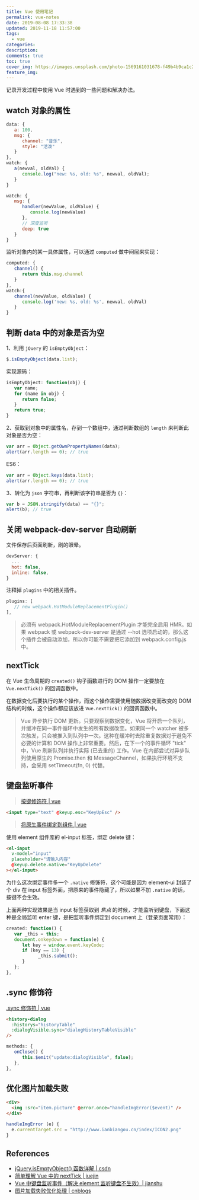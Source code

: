 ```yaml
---
title: Vue 使用笔记
permalink: vue-notes
date: 2019-08-08 17:33:38
updated: 2019-11-18 11:57:00
tags:
  - vue
categories:
description:
comments: true
toc: true
cover_img: https://images.unsplash.com/photo-1569161031678-f49b4b9ca1c2?ixlib=rb-1.2.1&ixid=eyJhcHBfaWQiOjEyMDd9&auto=format&fit=crop&w=480&q=70
feature_img:
---
```


记录开发过程中使用 Vue 时遇到的一些问题和解决办法。

<!-- more -->

## watch 对象的属性

```javascript
data: {
   a: 100,
   msg: {
      channel: "音乐",
      style: "活泼"
   }
},
watch: {
   a(newval, oldVal) {
      console.log("new: %s, old: %s", newval, oldVal);
   }
}
```

```javascript
watch: {
   msg: {
      handler(newValue, oldValue) {
         console.log(newValue)
      },
      // 深度监听
      deep: true
   }
}
```

监听对象内的某一具体属性，可以通过 `computed` 做中间层来实现：

```javascript
computed: {
   channel() {
      return this.msg.channel
   }
},
watch:{
   channel(newValue, oldValue) {
      console.log('new: %s, old: %s', newval, oldVal)
   }
}
```

## 判断 data 中的对象是否为空

1、利用 `jQuery` 的 `isEmptyObject`：

```javascript
$.isEmptyObject(data.list);
```

实现源码：

```javascript
isEmptyObject: function(obj) {
   var name;
   for (name in obj) {
      return false;
   }
   return true;
}
```

2、获取到对象中的属性名，存到一个数组中，通过判断数组的 `length` 来判断此对象是否为空：

```javascript
var arr = Object.getOwnPropertyNames(data);
alert(arr.length == 0); // true
```

ES6：

```javascript
var arr = Object.keys(data.list);
alert(arr.length == 0); // true
```

3、转化为 `json` 字符串，再判断该字符串是否为 `{}`：

```javascript
var b = JSON.stringify(data) == "{}";
alert(b); // true
```

## 关闭 webpack-dev-server 自动刷新

文件保存后页面刷新，刷的眼晕。

```js
devServer: {
  ...
  hot: false,
  inline: false,
}
```

注释掉 `plugins` 中的相关插件。

```js
plugins: [
   // new webpack.HotModuleReplacementPlugin()
],
```

> 必须有 webpack.HotModuleReplacementPlugin 才能完全启用 HMR。如果 webpack 或 webpack-dev-server 是通过 --hot 选项启动的，那么这个插件会被自动添加，所以你可能不需要把它添加到 webpack.config.js 中。

## nextTick

在 Vue 生命周期的 `created()` 钩子函数进行的 DOM 操作一定要放在 `Vue.nextTick()` 的回调函数中。

在数据变化后要执行的某个操作，而这个操作需要使用随数据改变而改变的 DOM 结构的时候，这个操作都应该放进 `Vue.nextTick()` 的回调函数中。

> Vue 异步执行 DOM 更新。只要观察到数据变化，Vue 将开启一个队列，并缓冲在同一事件循环中发生的所有数据改变。如果同一个 watcher 被多次触发，只会被推入到队列中一次。这种在缓冲时去除重复数据对于避免不必要的计算和 DOM 操作上非常重要。然后，在下一个的事件循环 "tick" 中，Vue 刷新队列并执行实际 (已去重的) 工作。Vue 在内部尝试对异步队列使用原生的 Promise.then 和 MessageChannel，如果执行环境不支持，会采用 setTimeout(fn, 0) 代替。

## 键盘监听事件

> [按键修饰符 | vue](https://cn.vuejs.org/v2/guide/events.html#%E6%8C%89%E9%94%AE%E4%BF%AE%E9%A5%B0%E7%AC%A6)

```html
<input type="text" @keyup.esc="KeyUpEsc" />
```

> [将原生事件绑定到组件 | vue](https://cn.vuejs.org/v2/guide/components-custom-events.html#%E5%B0%86%E5%8E%9F%E7%94%9F%E4%BA%8B%E4%BB%B6%E7%BB%91%E5%AE%9A%E5%88%B0%E7%BB%84%E4%BB%B6)

使用 element 组件库的 el-input 标签，绑定 delete 键：

```html
<el-input
  v-model="input"
  placeholder="请输入内容"
  @keyup.delete.native="KeyUpDelete"
></el-input>
```

为什么这次绑定事件多一个 `.native` 修饰符，这个可能是因为 element-ui 封装了个 div 在 input 标签外面，把原来的事件隐藏了，所以如果不加 `.native` 的话，按键不会生效。

上面两种实现效果是当 input 标签获取到 _焦点_ 的时候，才能监听到键盘，下面这种是全局监听 enter 键，是把监听事件绑定到 document 上（登录页面常用）：

```js
created: function() {
   var _this = this;
   document.onkeydown = function(e) {
      let key = window.event.keyCode;
      if (key == 13) {
            _this.submit();
      }
   };
},
```

## .sync 修饰符

[.sync 修饰符 | vue](https://cn.vuejs.org/v2/guide/components-custom-events.html#sync-%E4%BF%AE%E9%A5%B0%E7%AC%A6)

```html
<history-dialog
  :historys="historyTable"
  :dialogVisible.sync="dialogHistoryTableVisible"
/>
```

```js
methods: {
   onClose() {
      this.$emit("update:dialogVisible", false);
   },
},
```

## 优化图片加载失败

```html
<div>
  <img :src="item.picture" @error.once="handleImgError($event)" />
</div>
```

```javascript
handleImgError (e) {
  e.currentTarget.src = "http://www.ianbiangou.cn/index/ICON2.png"
}
```

## References

- [jQuery.isEmptyObject() 函数详解 | csdn](https://blog.csdn.net/wangqing84411433/article/details/79582888)
- [简单理解 Vue 中的 nextTick | juejin](https://juejin.im/post/5a6fdb846fb9a01cc0268618)
- [Vue 中键盘监听事件（解决 element 监听键盘不生效）| jianshu](https://www.jianshu.com/p/f2172afaf9bf)
- [图片加载失败优化处理 | cnblogs](https://www.cnblogs.com/zhuzhenwei918/p/6891368.html)

